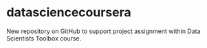 datasciencecoursera
===================

New repository on GitHub to support project assignment within Data Scientists Toolbox course.

